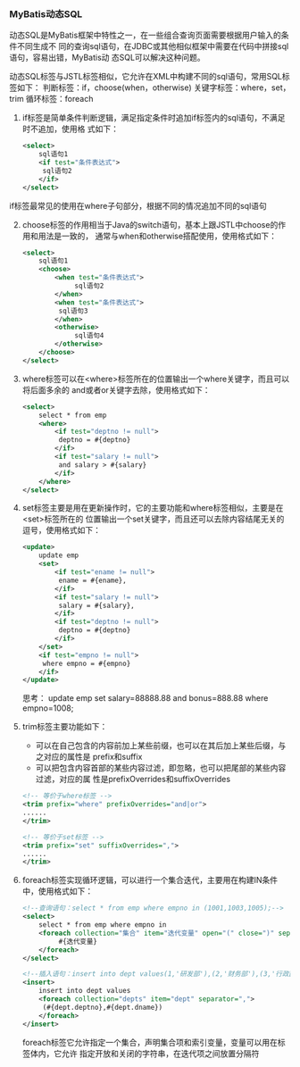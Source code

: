 ### MyBatis动态SQL
动态SQL是MyBatis框架中特性之一，在一些组合查询页面需要根据用户输入的条件不同生成不
同的查询sql语句，在JDBC或其他相似框架中需要在代码中拼接sql语句，容易出错，MyBatis动
态SQL可以解决这种问题。

动态SQL标签与JSTL标签相似，它允许在XML中构建不同的sql语句，常用SQL标签如下：
判断标签：if，choose(when，otherwise)
关键字标签：where，set，trim
循环标签：foreach

1. if标签是简单条件判断逻辑，满足指定条件时追加if标签内的sql语句，不满足时不追加，使用格
   式如下：

   ```xml
   <select>
       sql语句1
       <if test="条件表达式">
       	sql语句2
       </if>	
   </select>	
   ```


​        if标签最常见的使用在where子句部分，根据不同的情况追加不同的sql语句

2. choose标签的作用相当于Java的switch语句，基本上跟JSTL中choose的作用和用法是一致的，
   通常与when和otherwise搭配使用，使用格式如下：

   ```xml
   <select>
       sql语句1
       <choose>
           <when test="条件表达式">
          	 	sql语句2
           </when>
           <when test="条件表达式">
           	sql语句3
           </when>
           <otherwise>
          		sql语句4
           </otherwise>
       </choose>	
   </select>
   ```

3. where标签可以在\<where>标签所在的位置输出一个where关键字，而且可以将后面多余的
   and或者or关键字去除，使用格式如下：

   ```xml
   <select>
       select * from emp 
       <where>
           <if test="deptno != null">
           	deptno = #{deptno}
           </if>
           <if test="salary != null">
           	and salary > #{salary}
           </if>
       </where>
   </select>
   ```

4. set标签主要是用在更新操作时，它的主要功能和where标签相似，主要是在\<set>标签所在的
   位置输出一个set关键字，而且还可以去除内容结尾无关的逗号，使用格式如下：

   ```xml
   <update>
       update emp 
       <set>
           <if test="ename != null">
           	ename = #{ename},
           </if>
           <if test="salary != null">
           	salary = #{salary},
           </if>
           <if test="deptno != null">
           	deptno = #{deptno}
           </if>
       </set>
       <if test="empno != null">
       	where empno = #{empno}
       </if>
   </update>	
   ```

   思考：
   update emp set salary=88888.88 and bonus=888.88 where empno=1008;

5. trim标签主要功能如下：

   - 可以在自己包含的内容前加上某些前缀，也可以在其后加上某些后缀，与之对应的属性是
     prefix和suffix
   - 可以把包含内容首部的某些内容过滤，即忽略，也可以把尾部的某些内容过滤，对应的属
     性是prefixOverrides和suffixOverrides

   ```xml
   <!-- 等价于where标签 -->
   <trim prefix="where" prefixOverrides="and|or">
   ......
   </trim>	
   
   <!-- 等价于set标签 -->
   <trim prefix="set" suffixOverrides=",">
   ......
   </trim>
   ```

   

6. foreach标签实现循环逻辑，可以进行一个集合迭代，主要用在构建IN条件中，使用格式如下：

   ```xml
   <!--查询语句：select * from emp where empno in (1001,1003,1005);-->
   <select>
       select * from emp where empno in
       <foreach collection="集合" item="迭代变量" open="(" close=")" separator=",">
      		#{迭代变量}
       </foreach>
   </select>	
   ```

   ```xml
   <!--插入语句：insert into dept values(1,'研发部'),(2,'财务部'),(3,'行政部'),(4,'市场部');-->
   <insert>
       insert into dept values
       <foreach collection="depts" item="dept" separator=",">
       	(#{dept.deptno},#{dept.dname})
       </foreach>
   </insert>	
   ```

   foreach标签它允许指定一个集合，声明集合项和索引变量，变量可以用在标签体内，它允许
   指定开放和关闭的字符串，在迭代项之间放置分隔符


